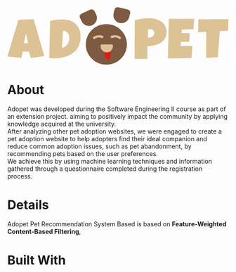 <svg width="529" height="138" viewBox="0 0 529 138" fill="none" xmlns="http://www.w3.org/2000/svg">
<path d="M173.664 25.5661C171.848 21.7299 173.504 17.1867 177.362 15.4183L198.267 5.83631C202.125 4.06791 206.725 5.74414 208.54 9.58027L212.387 17.7098C216.92 27.2859 212.787 38.6272 203.157 43.0417C193.526 47.4559 182.044 43.2716 177.512 33.6958L173.664 25.5661Z" fill="#7D5A41"/>
<path d="M256.21 5.87287C257.226 1.76092 261.39 -0.773179 265.509 0.212802L287.975 5.5904C292.096 6.57638 294.612 10.7091 293.594 14.821L291.459 23.4619C288.911 33.7669 278.478 40.1175 268.155 37.6466C257.831 35.1755 251.528 24.8186 254.075 14.5137L256.21 5.87287Z" fill="#7D5A41"/>
<path d="M236.638 137.252C263.789 137.252 285.799 115.593 285.799 88.8741C285.799 62.1555 263.789 40.4957 236.638 40.4957C209.486 40.4957 187.476 62.1555 187.476 88.8741C187.476 115.593 209.486 137.252 236.638 137.252Z" fill="#7D5A41"/>
<path d="M241.676 124.831C245.362 124.206 247.388 118.206 246.201 111.43C245.015 104.654 241.065 99.6676 237.379 100.293C233.692 100.918 231.666 106.917 232.853 113.693C234.039 120.469 237.989 125.456 241.676 124.831Z" fill="#E61616"/>
<path d="M204.576 73.3857C204.484 72.5765 204.748 71.7678 205.391 71.2686C206.97 70.0436 210.553 67.8443 216.571 67.1609C222.587 66.4775 226.573 67.8172 228.386 68.6568C229.124 68.9991 229.564 69.7281 229.656 70.5373C229.904 72.7248 227.631 74.3989 225.544 73.7002C222.875 72.8069 219.587 71.9783 217.149 72.2554C214.709 72.5322 211.693 74.0769 209.292 75.5459C207.414 76.695 204.824 75.5733 204.576 73.3857Z" fill="#DCC295"/>
<path d="M271.745 73.3857C271.838 72.5765 271.573 71.7678 270.929 71.2686C269.352 70.0436 265.768 67.8443 259.752 67.1609C253.734 66.4775 249.748 67.8172 247.935 68.6568C247.197 68.9991 246.757 69.7281 246.666 70.5373C246.418 72.7248 248.69 74.3989 250.779 73.7002C253.446 72.8069 256.733 71.9783 259.173 72.2554C261.611 72.5322 264.63 74.0769 267.03 75.5459C268.908 76.695 271.497 75.5733 271.745 73.3857Z" fill="#DCC295"/>
<path d="M222.961 91.4408C222.961 90.0233 224.11 88.874 225.527 88.874H237.685H249.843C251.26 88.874 252.409 90.0233 252.409 91.4408V93.0808C252.409 101.213 245.817 107.805 237.685 107.805C229.553 107.805 222.961 101.213 222.961 93.0808V91.4408Z" fill="#DCC295"/>
<path d="M88.3431 116.965L55.7403 121.172L51.7964 106.317H36.8096L33.5231 121.172L0 117.885L26.1611 30.331L62.7078 28.4905L88.3431 116.965ZM49.4301 86.2027L44.4345 63.3282L39.5704 86.2027H49.4301Z" fill="#DCC295"/>
<path d="M175.102 70.4272C175.102 76.5622 174.313 82.1055 172.736 87.0574C171.158 91.9652 168.945 96.3475 166.097 100.204C163.293 104.016 159.94 107.303 156.04 110.063C152.14 112.824 147.867 115.103 143.222 116.899C138.577 118.652 133.626 119.967 128.367 120.843C123.152 121.676 117.784 122.092 112.263 122.092C110.203 122.092 108.187 122.048 106.216 121.961C104.244 121.829 102.228 121.654 100.168 121.435L102.009 33.2232C106.829 31.6896 111.781 30.616 116.864 30.0024C121.991 29.3451 127.074 29.0164 132.114 29.0164C138.38 29.0164 144.143 29.9587 149.401 31.8429C154.66 33.7271 159.195 36.4441 163.008 39.9936C166.82 43.5431 169.778 47.8814 171.881 53.0085C174.029 58.1355 175.102 63.9418 175.102 70.4272ZM148.152 74.634C148.196 72.2677 147.933 69.9891 147.363 67.7979C146.838 65.607 145.939 63.6788 144.669 62.0136C143.442 60.3045 141.864 58.9462 139.936 57.9382C138.008 56.8865 135.707 56.3169 133.034 56.2292L130.405 96.9827C133.034 96.5883 135.422 95.7339 137.57 94.4193C139.717 93.0609 141.557 91.4175 143.091 89.4893C144.669 87.5174 145.874 85.3483 146.706 82.982C147.583 80.5719 148.065 78.096 148.152 75.5542V74.634Z" fill="#DCC295"/>
<path d="M380.53 59.3843C380.53 63.6351 379.894 67.4035 378.624 70.6901C377.353 73.9767 375.599 76.847 373.365 79.301C371.174 81.7551 368.589 83.8364 365.608 85.5454C362.63 87.2544 359.43 88.6568 356.012 89.7522C352.638 90.8039 349.132 91.5927 345.495 92.1186C341.858 92.6007 338.287 92.8636 334.78 92.9073V123.538H304.149C304.149 113.503 304.172 103.512 304.216 93.5647C304.26 83.6174 304.325 73.5823 304.411 63.4596C304.5 58.1136 304.523 52.7674 304.479 47.4212C304.435 42.0751 304.544 36.6852 304.807 31.2512C310.417 29.5862 316.024 28.3371 321.634 27.5046C327.244 26.6721 333.028 26.2556 338.987 26.2556C342.361 26.2556 345.735 26.5406 349.109 27.1102C352.485 27.6361 355.705 28.4905 358.772 29.6737C361.883 30.8568 364.754 32.3469 367.383 34.1434C370.057 35.8964 372.358 37.9998 374.285 40.4536C376.213 42.9077 377.726 45.7121 378.82 48.8672C379.96 51.9786 380.53 55.4844 380.53 59.3843ZM351.345 61.6192C351.345 58.7709 350.468 56.5579 348.716 54.9804C347.005 53.3591 344.772 52.5482 342.01 52.5482C341.091 52.5482 340.127 52.6359 339.118 52.8111C338.154 52.9426 337.235 53.118 336.358 53.337L335.569 72.5306C336.183 72.6183 336.775 72.662 337.345 72.662C337.915 72.662 338.506 72.662 339.118 72.662C340.695 72.662 342.208 72.3991 343.655 71.8733C345.144 71.3474 346.459 70.6026 347.599 69.6384C348.737 68.6307 349.635 67.4694 350.293 66.1547C350.994 64.7963 351.345 63.2844 351.345 61.6192Z" fill="#DCC295"/>
<path d="M446.585 27.8331C446.322 31.9524 446.08 36.0278 445.861 40.0592C445.643 44.0908 445.359 48.1661 445.007 52.2852L417.137 53.7313L416.481 62.0135H436.068L434.623 82.3903L414.903 83.0476L414.245 92.6444H430.546H442.115C441.852 97.4647 441.568 102.263 441.261 107.04C440.998 111.772 440.756 116.527 440.538 121.303L383.878 122.618L385.982 27.8331H446.585Z" fill="#DCC295"/>
<path d="M528.315 28.6219L527.657 56.4921L508.07 57.2809L503.074 119.594L475.334 121.04L475.467 58.727L455.878 59.7787L456.667 28.7534L528.315 28.6219Z" fill="#DCC295"/>
</svg>

# About

Adopet was developed during the Software Engineering II course as part of an extension project. aiming to positively impact the community by applying knowledge acquired at the university. </br>
After analyzing other pet adoption websites, we were engaged to create a pet adoption website to help adopters find their ideal companion and reduce common adoption issues, such as pet abandonment, by recommending pets based on the user preferences. </br>
We achieve this by using machine learning techniques and information gathered through a questionnaire completed during the registration process. 

# Details

Adopet Pet Recommendation System Based is based on **Feature-Weighted Content-Based Filtering**, 

# Built With


